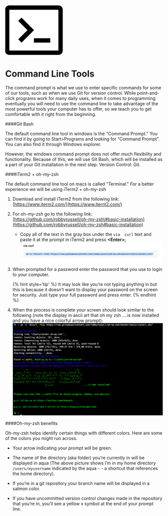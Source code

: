 ![](/assets/terminalSmall.png)
# Command Line Tools

The command prompt is what we use to enter specific commands for some of our tools, such as when we use Git for version control. While point-and-click programs work for many daily uses, when it comes to programming eventually you will need to use the command line to take advantage of the most powerful tools your computer has to offer, so we teach you to get comfortable with it right from the beginning.

<!--sec data-title="Windows" data-id="section0" data-show=true data-collapse=true ces-->

####Git Bash

The default command line tool in windows is the "Command Prompt." You can find it by going to Start&gt;Programs and looking for “Command Prompt”. You can also find it through Windows explorer. 

However, the windows command prompt does not offer much flexibility and functionality. Because of this, we will use Git Bash, which will be installed as a part of your Git installation in the next step: Version Control: Git.

<!--endsec-->

<!--sec data-title="Mac" data-id="section1" data-show=true data-collapse=true ces-->

####iTerm2 + oh-my-zsh

The default command line tool on macs is called "Terminal."  For a better experience we will be using iTerm2 + oh-my-zsh

1. Download and install iTerm2 from the following link: [https://www.iterm2.com/](https://www.iterm2.com/)

2. For oh-my-zsh go to the following link: [https://github.com/robbyrussell/oh-my-zsh\#basic-installation](https://github.com/robbyrussell/oh-my-zsh#basic-installation)

    * Copy all of the text in the gray box under the `via  curl` text and paste it at the prompt in iTerm2 and press **&lt;Enter&gt;**[:](https://github.com/robbyrussell/oh-my-zsh#basic-installation)
![](assets/image07png.png)

3. When prompted for a password enter the password that you use to login to your computer. 

      {% hint style='tip' %}
      It may look like you’re not typing anything in but this is because it doesn’t want to display your password on the screen for security. Just type your full password and press enter.
      {% endhint %}

4. When the process is complete your screen should look similar to the following \(note the display in ascii art that oh my zsh ….is now installed and you have a nice colorful arrow prompt\):
![](assets/image11png.png)

####Oh-my-zsh benefits

Oh-my-zsh helps identify certain things with different colors. Here are some of the colors you might run across.

* Your arrow indicating your prompt will be green.

* The name of the directory \(aka folder\) you’re currently in will be displayed in aqua 
\(The above picture shows I’m in my home directory `/users/myusername` indicated by the aqua `~` - a shortcut that references the home directory\).

* If you’re in a git repository your branch name will be displayed in a salmon color.

* If you have uncommitted version control changes made in the repository that you’re in, you’ll see a yellow x symbol at the end of your prompt line.

<!--endsec-->
